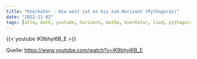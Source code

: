 ```yaml
---
title: "Knorkator - Wie weit ist es bis zum Horizont (Pythagoras)"
date: "2022-11-02"
tags: [alle, math, youtube, horizont, mathe, knorkator, lied, pythagoras, rechtwinkliges_dreieck]
---
```



{{< youtube iK9bhyl6B_E >}}

Quelle: https://www.youtube.com/watch?v=iK9bhyl6B_E